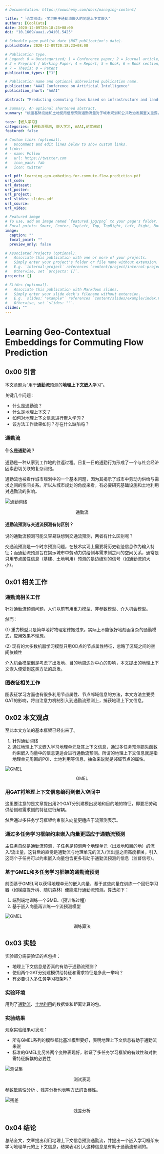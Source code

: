 ```yaml
---
# Documentation: https://wowchemy.com/docs/managing-content/

title: "「论文阅读」-学习用于通勤流嵌入的地理上下文嵌入"
authors: [CoolCats]
date: 2020-12-09T20:18:23+08:00
doi: "10.1609/aaai.v34i01.5425"

# Schedule page publish date (NOT publication's date).
publishDate: 2020-12-09T20:18:23+08:00

# Publication type.
# Legend: 0 = Uncategorized; 1 = Conference paper; 2 = Journal article;
# 3 = Preprint / Working Paper; 4 = Report; 5 = Book; 6 = Book section;
# 7 = Thesis; 8 = Patent
publication_types: ["1"]

# Publication name and optional abbreviated publication name.
publication: "AAAI Conference on Artificial Intelligence"
publication_short: "AAAI"

abstract: "Predicting commuting flows based on infrastructure and land-use information is critical for urban planning and public policy development. However, it is a challenging task given the complex patterns of commuting flows. Conventional models, such as gravity model, are mainly derived from physics principles and limited by their predictive power in real-world scenarios where many factors need to be considered. Meanwhile, most existing machine learning-based methods ignore the spatial correlations and fail to model the influence of nearby regions. To address these issues, we propose Geo-contextual Multitask Embedding Learner (GMEL), a model that captures the spatial correlations from geographic contex- tual information for commuting flow prediction. Specifically, we first construct a geo-adjacency network containing the ge- ographic contextual information. Then, an attention mechanism is proposed based on the framework of graph attention network (GAT) to capture the spatial correlations and encode geographic contextual information to embedding space. Two separate GATs are used to model supply and demand characteristics. To enhance the effectiveness of the embedding representation, a multitask learning framework is used to intro- duce stronger restrictions, forcing the embeddings to encapsulate effective representation for flow prediction. Finally, a gradient boosting machine is trained based on the learned embeddings to predict commuting flows. We evaluate our model using real-world dataset from New York City and the experimental results demonstrate the effectiveness of our proposed method against the state of the art."

# Summary. An optional shortened abstract.
summary: "根据基础设施和土地使用信息预测通勤流量对于城市规划和公共政治发展至关重要。然而，由于通勤流的复杂模式，这是一项具有挑战性的任务。传统的模型，如重力模型，主要是从物理学原理中得出的，在现实世界中需要考虑很多因素的情况下，其预测能力有限。同时，现有大多数机器学习的方法忽略了空间相关性，没有对区域间的依赖关系进行建模。为了解决这些问题，我们提出了Geo-contextual Multitask Embedding Learner(GMEL)，一个从地理上下文信息中捕捉空间相关性的模型，用于通勤流量预测。具体来说，我们首先构建了一个包含地理上下文信息的地理适应性网络。然后，提出了一种基于图注意力网络（GAT）框架的注意力机制，以捕捉空间相关性，并将地理环境信息编码到嵌入空间。两种不同的GAT分别用来模拟供给和需求的特征。 为了提高嵌入表示的有效性，多任务学习框架用于引入更强的限制，迫使嵌入封装- sulate流量预测的有效表示。最后，基于学习到的EM- beddings训练梯度提升机来预测换乘流量。我们使用纽约市的真实世界数据集来评估我们的模型，经验-心理结果证明了我们所提出的方法与现有技术的有效性。"

tags: [嵌入学习]
categories: [通勤流预测, 嵌入学习, AAAI,论文阅读]
featured: false

# Custom links (optional).
#   Uncomment and edit lines below to show custom links.
# links:
# - name: Follow
#   url: https://twitter.com
#   icon_pack: fab
#   icon: twitter

url_pdf: learning-geo-embeding-for-commute-flow-prediction.pdf
url_code:
url_dataset:
url_poster:
url_project:
url_slides: slides.pdf
url_source:
url_video:

# Featured image
# To use, add an image named `featured.jpg/png` to your page's folder. 
# Focal points: Smart, Center, TopLeft, Top, TopRight, Left, Right, BottomLeft, Bottom, BottomRight.
image:
  caption: ""
  focal_point: ""
  preview_only: false

# Associated Projects (optional).
#   Associate this publication with one or more of your projects.
#   Simply enter your project's folder or file name without extension.
#   E.g. `internal-project` references `content/project/internal-project/index.md`.
#   Otherwise, set `projects: []`.
projects: []

# Slides (optional).
#   Associate this publication with Markdown slides.
#   Simply enter your slide deck's filename without extension.
#   E.g. `slides: "example"` references `content/slides/example/index.md`.
#   Otherwise, set `slides: ""`.
slides: ""
---
```

# Learning Geo-Contextual Embeddings for Commuting Flow Prediction
## 0x00 引言

本文章题为“用于**通勤流**预测的**地理上下文嵌入**学习”。

关键几个问题：

- 什么是通勤流？
- 什么是地理上下文？
- 如何对地理上下文信息进行嵌入学习？
- 该方法工作效果如何？存在什么缺陷吗？


### 通勤流

#### 什么是通勤流？

通勤是一种从家到工作地的往返过程。日复一日的通勤行为形成了一个与社会经济因素密切关联的复杂网络。

通勤流也被看作城市规划中的一个基本问题，因为其揭示了城市中劳动力供给与需求之间的空间关系。所以从城市规划的角度来看，有必要研究基础设施和土地利用对通勤流的影响。

![通勤网络](images/network.png)

<center>通勤流</center>

#### 通勤流预测与交通流预测有何区别？

说的通勤流预测可能又容易联想到交通流预测，两者有什么区别呢？

交通流预测是一个时序预测问题，在技术实现上需要将历史轨迹信息作为输入特征；而通勤流预测旨在揭示城市中劳动力供给侧与需求侧之间的空间关系，通常是只用节点属性信息（基建、土地利用）预测的是边级别的信号（如通勤流的大小）。

## 0x01 相关工作

### 通勤流相关工作

针对通勤流预测问题，人们以前有用重力模型、非参数模型、介入机会模型。

然而：

(1) 重力模型只是简单地将物理定律搬过来，实际上不能很好地刻画复杂的通勤模式，应用效果不理想。

(2) 现有的大多数机器学习模型只用OD点的节点属性特征，忽略了区域之间的空间依赖性

介入机会模型倒是考虑了出发地、目的地周边对中心的影响，本文提出的地理上下文嵌入便受到这类方法的启发。

### 图表征相关工作 

图表征学习方面也有很多利用节点属性、节点邻域信息的方法，本文方法主要受GAT的影响，将自注意力机制引入到通勤流预测上，捕获地理上下文信息。

## 0x02 本文观点

至此本文方法的基本框架已经出来了。

1. 针对通勤网络
2. 通过地理上下文嵌入学习地理单元及其上下文信息，通过多任务预测损失函数约束嵌入向量中的信息更适合进行通勤流预测。所谓的地理上下文信息就是指地理单元周围的POI、土地利用等信息，抽象来说就是邻域节点的属性。

![GMEL](images/gmel.png)<center>GMEL</center>

### 用GAT将地理上下文信息编码到嵌入空间中

这里要注意的是文章提出用2个GAT分别建模出发地和目的地的特征，即要把劳动供给侧和需求侧的特征进行解耦。

然后通过多任务学习框架约束嵌入向量更适应于流预测表示。

### 通过多任务学习框架约束嵌入向量更适应于通勤流预测

主任务自然是通勤流预测，子任务是预测两个地理单元（出发地和目的地）的流入/流出量，这背后的直觉是通勤流与地理单元的流入/流出量之间高度相关，引入这两个子任务可以约束嵌入向量包含更多有助于通勤流预测的信息（监督信号）。

### 基于GMEL和多任务学习框架的通勤流预测

前面基于GMEL可以获得地理单元的嵌入向量，基于这些向量在训练一个回归学习器（如梯度提升树、随机森林）便能进行通勤流预测。算法如下：

1. 端到端地训练一个GMEL（预训练过程）
2. 基于嵌入向量再训练一个流预测模型

![GMEL](images/algo.png)

<center>训练算法</center>

## 0x03 实验

实验部分需要验证的点包括：

- 地理上下文信息是否真的有助于通勤流预测？
- 使用两个GAT分别建模供给特征和需求特征是多此一举吗？
- 有必要引入多任务学习框架吗？

### 实验环境

用到了[通勤流](https://lehd.ces.census.gov/data/)、[土地利用](https://www1.nyc.gov/site/planning/data-maps/open-data/dwn-pluto-mappluto.page)的数据集和距离计算的包。

### 实验结果

观察实验结果可发现：

- 所有GMEL系列的模型都比基准模型要好，表明地理上下文信息有助于通勤流来说
- 标准的GMEL比另外两个变种表现好，验证了多任务学习框架的有效性和对供需特征解耦的必要性

![测试集](images/test_set.png)

<center>测试表现</center>

参数敏感性分析 、残差分析也表明方法的鲁棒性。

![残差](images/residual.png)

<center>残差分析</center>

## 0x04 结论

总结全文，文章提出利用地理上下文信息预测通勤流，并提出一个嵌入学习框架来学习地理单元的上下文信息，结果表明引入这种信息是有助于通勤流预测的。

